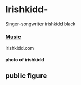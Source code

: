 # Irishkidd-
Singer-songwriter
irishkidd black

### [Music]( https://www.google.com/search?q=irishkidd&tbm=isch&nfpr=1&bih=753&biw=1152&rlz=1C1SQJL_enZA951ZA951&hl=en&sa=X&ved=2ahUKEwi7rofzz5n1AhVI0uAKHXwQB0UQvgV6BAgBEFA)

Irishkidd.com
 
#### photo of irishkidd 


## public figure
